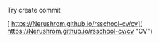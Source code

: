 Try create commit 


[ https://Nerushrom.github.io/rsschool-cv/cv]( https://Nerushrom.github.io/rsschool-cv/cv "CV")
